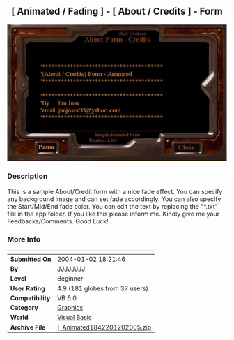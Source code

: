 ﻿<div align="center">

## \[ Animated / Fading \] \- \[ About / Credits \] \- Form

<img src="PIC20051201257336953.jpg">
</div>

### Description

This is a sample About/Credit form with a nice fade effect. You can specify any background image and can set fade accordingly. You can also specify the Start/Mid/End fade color. You can edit the text by replacing the "*.txt" file in the app folder. If you like this please inform me. Kindly give me your Feedbacks/Comments. Good Luck!
 
### More Info
 


<span>             |<span>
---                |---
**Submitted On**   |2004-01-02 18:21:46
**By**             |[JJJJJJJJ](https://github.com/Planet-Source-Code/PSCIndex/blob/master/ByAuthor/jjjjjjjj.md)
**Level**          |Beginner
**User Rating**    |4.9 (181 globes from 37 users)
**Compatibility**  |VB 6\.0
**Category**       |[Graphics](https://github.com/Planet-Source-Code/PSCIndex/blob/master/ByCategory/graphics__1-46.md)
**World**          |[Visual Basic](https://github.com/Planet-Source-Code/PSCIndex/blob/master/ByWorld/visual-basic.md)
**Archive File**   |[\[\_Animated1842201202005\.zip](https://github.com/Planet-Source-Code/jjjjjjjj-animated-fading-about-credits-form__1-58396/archive/master.zip)








